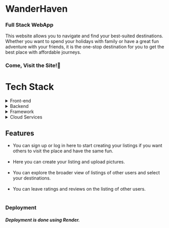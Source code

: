 <h1>WanderHaven</h1>
<h3>Full Stack WebApp</h3>
<p>This website allows you to navigate and find your best-suited destinations. Whether you want to spend your holidays with family or have a great fun adventure with your friends, it is the one-stop destination for you to get the best place with affordable journeys.</p>
<h3>Come, Visit the Site!&#127881;</h3>

# Tech Stack<br>
<details>
  <summary>Front-end</summary>  <br>
  
  > CSS: Add styling to the website.

  > JavaScript: Add logic and functioning to elements.
    
  > EJS: Add JavaScript Embedded templates to the website.

</details>

<details>
<summary>Backend</summary>  <br>
  
  > NodeJS: Used for server-side programming and backend API services.

  > MongoDB: Used for storing and managing the data.
    
  > Express: Used to add middlewares and routers for smooth flow of website.

</details>

<details>
<summary>Framework</summary>  <br>
  
  > Bootstrap: Add styling and in-built elements to the website

</details>

<details>
<summary>Cloud Services</summary>  <br>
  
  > Cloudinary: Used to store the pictures uploaded by the users while creating their listings.

  > MongoDB Atlas: Used to store the user information on MongoDB cloud that handles all the complexity of deploying, managing, and healing your deployments on the cloud service providers like AWS, google-cloud or Microsoft Azure.


</details>
<h2>Features</h2>
<ul>
  <li>You can sign up or log in here to start creating your listings if you want others to visit the place and have the same fun.
  <br><br>
<!--     <img src="https://github.com/ankitgarg503/WanderHaven/assets/114798433/c9656a26-5690-4d6f-9b88-0d826d4d147c" alt="listing" width="550"> -->
  </li>
  <li>Here you can create your listing and upload pictures.
    <br><br>
<!--     <img src="https://github.com/ankitgarg503/WanderHaven/assets/114798433/95e6fba9-75cc-4c6e-928f-0541067493bd" alt="listing" width="550"> -->
  </li>
  <li>You can explore the broader view of listings of other users and select your destinations.
    <br><br>
<!--     <img src="https://github.com/ankitgarg503/WanderHaven/assets/114798433/2e4dcf66-32b2-413d-ad51-e1ea62a1549b" alt="listing" width="550"> -->
  </li>
  <li>You can leave ratings and reviews on the listing of other users.
  <br><br>
<!--     <img src="https://github.com/ankitgarg503/WanderHaven/assets/114798433/c9fd72f6-c52f-4f4c-82fb-e676eda4202c" alt="listing" width="550"> -->
  </li>

</ul>
<h3>Deployment</h3>
<h5>Deployment is done using Render.</h5>
<p>
<!--   Website Link: https://wanderhaven.onrender.com/listings -->
</p>
